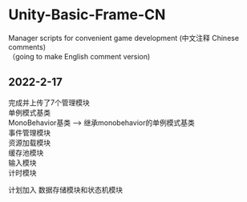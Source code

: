 # Unity-Basic-Frame-CN
Manager scripts for convenient game development (中文注释 Chinese comments)  
（going to make English comment version)  

2022-2-17  
----------
完成并上传了7个管理模块  
单例模式基类  
MonoBehavior基类 --> 继承monobehavior的单例模式基类  
事件管理模块  
资源加载模块  
缓存池模块  
输入模块  
计时模块  

计划加入 数据存储模块和状态机模块  
